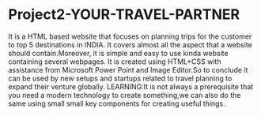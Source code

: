 # Project2-YOUR-TRAVEL-PARTNER
It is a HTML based website that focuses on planning trips for the customer to top 5 destinations in INDIA. It covers almost all the aspect that a website should contain.Moreover, it is simple and easy to use kinda website containing several webpages. It is created using HTML+CSS with assistance from Microsoft Power Point and Image Editor.So to conclude it can be used by new setups and startups related to travel planning to expand their venture globally.
LEARNING:It is not always a prerequisite that you need a modern technology to create something,we can also do the same using small small key components for creating useful things.
